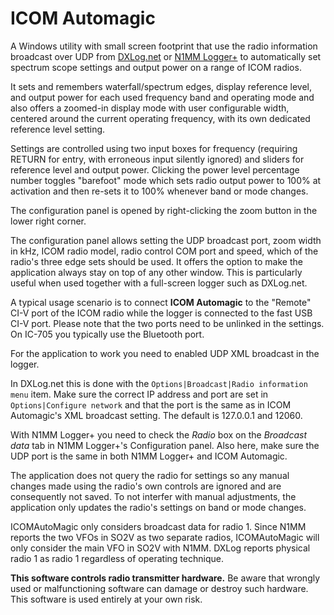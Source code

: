 # ICOM Automagic
A Windows utility with small screen footprint that use the radio information broadcast over 
UDP from [DXLog.net](http://dxlog.net) or [N1MM Logger+](http://www.n1mm.com) to automatically set 
spectrum scope settings and output power on a range of ICOM radios. 

It sets and remembers waterfall/spectrum edges, display reference level, and output power for 
each used frequency band and operating mode and also offers a zoomed-in display mode with user 
configurable width, centered around the current operating frequency, with its own dedicated 
reference level setting. 

Settings are controlled using two input boxes for frequency (requiring RETURN for entry, 
with erroneous input silently ignored) and sliders for reference level and output power. 
Clicking the power level percentage number toggles "barefoot" mode which sets radio output 
power to 100% at activation and then re-sets it to 100% whenever band or mode changes.

The configuration panel is opened by right-clicking the zoom button in the lower right corner. 

The configuration panel allows setting the UDP broadcast port, zoom width in kHz, ICOM radio model, 
radio control COM port and speed, which of the radio's three edge sets should be used. It offers 
the option to make the application always stay on top of any other window. 
This is particularly useful when used together with a full-screen logger such as DXLog.net.

A typical usage scenario is to connect **ICOM Automagic** to the "Remote" CI-V port of the 
ICOM radio while the logger is connected to the fast USB CI-V port. Please note that the two ports 
need to be unlinked in the settings. On IC-705 you typically use the Bluetooth port.

For the application to work you need to enabled UDP XML broadcast in the logger.

In DXLog.net this is done with the `Options|Broadcast|Radio information menu` item. 
Make sure the correct IP address and port are set in `Options|Configure network` and 
that the port is the same as in ICOM Automagic's XML broadcast setting. 
The default is 127.0.0.1 and 12060. 

With N1MM Logger+ you need to check the *Radio* box on the *Broadcast data* tab in 
N1MM Logger+'s Configuration panel. Also here, make sure the UDP port is the same 
in both N1MM Logger+ and ICOM Automagic.

The application does not query the radio for settings so any manual changes made using 
the radio's own controls are ignored and are consequently not saved. To not interfer with 
manual adjustments, the application only updates the radio's settings on band or mode changes. 

ICOMAutoMagic only considers broadcast data for radio 1. Since N1MM reports the two VFOs in SO2V as 
two separate radios, ICOMAutoMagic will only consider the main VFO in SO2V with N1MM. 
DXLog reports physical radio 1 as radio 1 regardless of operating technique.

**This software controls radio transmitter hardware.** 
Be aware that wrongly used or malfunctioning software can damage or destroy such hardware. 
This software is used entirely at your own risk.
